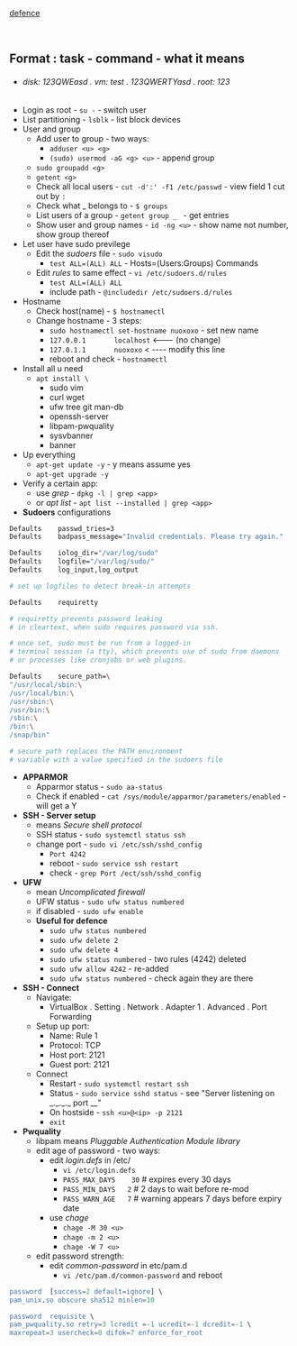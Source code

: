 [defence](../born_to_reboot/defence.md)

&nbsp;

## Format : task - command - what it means

- ###### disk: 123QWEasd . vm: test . 123QWERTYasd . root: 123
- Login as root - `su -` - switch user
- List partitioning - `lsblk` - list block devices
- User and group
  - Add user to group - two ways: 
    - `adduser <u> <g>`
    - `(sudo) usermod -aG <g> <u>` - append group
  - `sudo groupadd <g>`
  - `getent <g>`
  - Check all local users - `cut -d':' -f1 /etc/passwd` - view field 1 cut out by `:`
  - Check what _ belongs to - `$ groups`
  - List users of a group - `getent group _ ` - get entries
  - Show user and group names - `id -ng <u>` - show name not number, show group thereof
- Let user have sudo previlege
  - Edit the *sudoers* file - `sudo visudo`
    - `test ALL=(ALL) ALL` - Hosts=(Users:Groups) Commands 
  - Edit *rules* to same effect - `vi /etc/sudoers.d/rules`
    - `test ALL=(ALL) ALL`
    - include path - `@includedir /etc/sudoers.d/rules`
- Hostname
  - Check host(name) - `$ hostnamectl`
  - Change hostname - 3 steps:
    - `sudo hostnamectl set-hostname nuoxoxo` - set new name
    - `127.0.0.1       localhost` <--- (no change)
    - `127.0.1.1       nuoxoxo` < ---- modify this line
    - reboot and check - `hostnamectl`
- Install all u need 
  - `apt install \`
    - sudo vim
    - curl wget
    - ufw tree git man-db
    - openssh-server
    - libpam-pwquality
    - sysvbanner
    - banner
- Up everything 
  - `apt-get update -y` - y means assume yes
  - `apt-get upgrade -y`
- Verify a certain app: 
  - use *grep* - `dpkg -l | grep <app>`
  - or *apt list* - `apt list --installed | grep <app>`
- **Sudoers** configurations
```sh
Defaults	passwd_tries=3
Defaults	badpass_message="Invalid credentials. Please try again."
```
```sh
Defaults	iolog_dir="/var/log/sudo"
Defaults	logfile="/var/log/sudo/"
Defaults	log_input,log_output

# set up logfiles to detect break-in attempts
```
```sh
Defaults	requiretty

# requiretty prevents password leaking
# in cleartext, when sudo requires password via ssh.

# once set, sudo must be run from a logged-in 
# terminal session (a tty), which prevents use of sudo from daemons 
# or processes like cronjobs or web plugins. 
```
```sh
Defaults	secure_path=\
"/usr/local/sbin:\
/usr/local/bin:\
/usr/sbin:\
/usr/bin:\
/sbin:\
/bin:\
/snap/bin"

# secure path replaces the PATH environment 
# variable with a value specified in the sudoers file
```
- **APPARMOR**
  - Apparmor status - `sudo aa-status`
  - Check if enabled - `cat /sys/module/apparmor/parameters/enabled` - will get a Y
- **SSH - Server setup**
  - means *Secure shell protocol*
  - SSH status - `sudo systemctl status ssh`
  - change port - `sudo vi /etc/ssh/sshd_config`
    - `Port 4242`
    - reboot - `sudo service ssh restart`
    - check - `grep Port /ect/ssh/sshd_config`
- **UFW**
  - mean *Uncomplicated firewall*
  - UFW status - `sudo ufw status numbered`
  - if disabled - `sudo ufw enable`
  - **Useful for defence**
    - `sudo ufw status numbered`
    - `sudo ufw delete 2`
    - `sudo ufw delete 4`
    - `sudo ufw status numbered` - two rules (4242) deleted
    - `sudo ufw allow 4242` - re-added
    - `sudo ufw status numbered` - check again they are there
- **SSH - Connect**
  - Navigate:
    - VirtualBox . Setting . Network . Adapter 1 . Advanced . Port Forwarding
  - Setup up port: 
    - Name: Rule 1 
    - Protocol: TCP 
    - Host port: 2121
    - Guest port: 2121
  - Connect
    - Restart - `sudo systemctl restart ssh`
    - Status - `sudo service sshd status` - see "Server listening on \_.\_.\_.\_ port __"
    - On hostside - `ssh <u>@<ip> -p 2121`
    - `exit`
- **Pwquality**
  - libpam means *Pluggable Authentication Module library*
  - edit age of password - two ways:
    - edit *login.defs* in /etc/
      - `vi /etc/login.defs`
      - `PASS_MAX_DAYS    30`  # expires every 30 days 
      - `PASS_MIN_DAYS   2`   # 2 days to wait before re-mod
      - `PASS_WARN_AGE   7`   # warning appears 7 days before expiry date
    - use *chage*
      - `chage -M 30 <u>`
      - `chage -m 2 <u>`
      - `chage -W 7 <u>`
  - edit password strength:
    - edit *common-password* in etc/pam.d 
      - `vi /etc/pam.d/common-password` and reboot
```erlang
password  [success=2 default=ignore] \
pam_unix.so obscure sha512 minlen=10
```
```erlang
password  requisite \
pam_pwquality.so retry=3 lcredit =-1 ucredit=-1 dcredit=-1 \
maxrepeat=3 usercheck=0 difok=7 enforce_for_root
```


